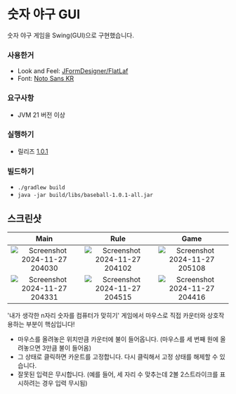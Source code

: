 # 숫자 야구 GUI
숫자 야구 게임을 Swing(GUI)으로 구현했습니다.

### 사용한거
- Look and Feel: [JFormDesigner/FlatLaf](https://github.com/JFormDesigner/FlatLaf)
- Font: [Noto Sans KR](https://fonts.google.com/noto/specimen/Noto+Sans+KR)

### 요구사항
- JVM 21 버전 이상

### 실행하기
- 릴리즈 [1.0.1](https://github.com/k-yumin/number-baseball-gui/releases/tag/1.0.1)

### 빌드하기
- `./gradlew build`
- `java -jar build/libs/baseball-1.0.1-all.jar`

## 스크린샷
|Main|Rule|Game|
|:-:|:-:|:-:|
|![Screenshot 2024-11-27 204030](https://github.com/user-attachments/assets/2020f916-020e-4dc8-a75b-52e82a0b6175)|![Screenshot 2024-11-27 204102](https://github.com/user-attachments/assets/4e7dfcf6-51b4-41e9-b253-515ba0d36c0e)|![Screenshot 2024-11-27 205108](https://github.com/user-attachments/assets/4c22fd0d-6cf0-4e1d-ae01-677f3ecde805)|
|![Screenshot 2024-11-27 204331](https://github.com/user-attachments/assets/8f03d2f8-2c9e-46a9-ac98-5ff770a0caa1)|![Screenshot 2024-11-27 204515](https://github.com/user-attachments/assets/0b7f25bc-2c5b-4c9c-a2d7-674882812f1d)|![Screenshot 2024-11-27 204416](https://github.com/user-attachments/assets/51fb4bc9-6401-4411-aa76-6560b44f6eeb)|

'내가 생각한 n자리 숫자를 컴퓨터가 맞히기' 게임에서 마우스로 직접 카운터와 상호작용하는 부분이 핵심입니다!
- 마우스를 올려놓은 위치만큼 카운터에 불이 들어옵니다. (마우스를 세 번째 원에 올려놓으면 3만큼 불이 들어옴)
- 그 상태로 클릭하면 카운트를 고정합니다. 다시 클릭해서 고정 상태를 해제할 수 있습니다.
- 잘못된 입력은 무시합니다. (예를 들어, 세 자리 수 맞추는데 2볼 2스트라이크를 표시하려는 경우 입력 무시됨)
